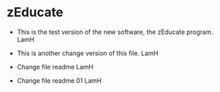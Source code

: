 # zEducate

- This is the test version of the new software, the zEducate program.
LamH

- This is another change version of this file.
LamH

- Change file readme
LamH

- Change file readme 01
LamH